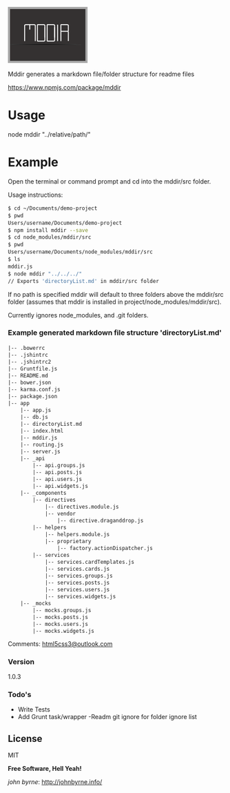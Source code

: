 ![Alt](/mddir.png "Title")

Mddir generates a markdown file/folder structure for readme files

https://www.npmjs.com/package/mddir

# Usage

node mddir "../relative/path/"

# Example

Open the terminal or command prompt and cd into the mddir/src folder.

Usage instructions:
```sh
$ cd ~/Documents/demo-project
$ pwd
Users/username/Documents/demo-project
$ npm install mddir --save
$ cd node_modules/mddir/src
$ pwd
Users/username/Documents/node_modules/mddir/src
$ ls
mddir.js
$ node mddir "../../../"
// Exports 'directoryList.md' in mddir/src folder
```

If no path is specified mddir will default to three folders above the mddir/src folder (assumes that mddir is installed in project/node_modules/mddir/src).

Currently ignores node_modules, and .git folders.

### Example generated markdown file structure 'directoryList.md'

    |-- .bowerrc
    |-- .jshintrc
    |-- .jshintrc2
    |-- Gruntfile.js
    |-- README.md
    |-- bower.json
    |-- karma.conf.js
    |-- package.json
    |-- app
        |-- app.js
        |-- db.js
        |-- directoryList.md
        |-- index.html
        |-- mddir.js
        |-- routing.js
        |-- server.js
        |-- _api
            |-- api.groups.js
            |-- api.posts.js
            |-- api.users.js
            |-- api.widgets.js
        |-- _components
            |-- directives
                |-- directives.module.js
                |-- vendor
                    |-- directive.draganddrop.js
            |-- helpers
                |-- helpers.module.js
                |-- proprietary
                    |-- factory.actionDispatcher.js
            |-- services
                |-- services.cardTemplates.js
                |-- services.cards.js
                |-- services.groups.js
                |-- services.posts.js
                |-- services.users.js
                |-- services.widgets.js
        |-- _mocks
            |-- mocks.groups.js
            |-- mocks.posts.js
            |-- mocks.users.js
            |-- mocks.widgets.js

Comments: html5css3@outlook.com

### Version
1.0.3


### Todo's

 - Write Tests
 - Add Grunt task/wrapper
 -Readm git ignore for folder ignore list

License
----

MIT


**Free Software, Hell Yeah!**

*john byrne*: http://johnbyrne.info/